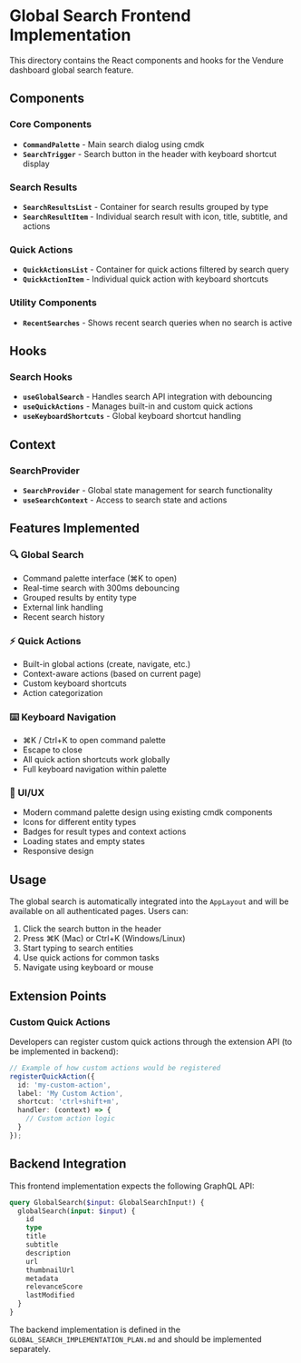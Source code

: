 # Global Search Frontend Implementation

This directory contains the React components and hooks for the Vendure dashboard global search feature.

## Components

### Core Components
- **`CommandPalette`** - Main search dialog using cmdk
- **`SearchTrigger`** - Search button in the header with keyboard shortcut display

### Search Results
- **`SearchResultsList`** - Container for search results grouped by type
- **`SearchResultItem`** - Individual search result with icon, title, subtitle, and actions

### Quick Actions
- **`QuickActionsList`** - Container for quick actions filtered by search query
- **`QuickActionItem`** - Individual quick action with keyboard shortcuts

### Utility Components
- **`RecentSearches`** - Shows recent search queries when no search is active

## Hooks

### Search Hooks
- **`useGlobalSearch`** - Handles search API integration with debouncing
- **`useQuickActions`** - Manages built-in and custom quick actions
- **`useKeyboardShortcuts`** - Global keyboard shortcut handling

## Context

### SearchProvider
- **`SearchProvider`** - Global state management for search functionality
- **`useSearchContext`** - Access to search state and actions

## Features Implemented

### 🔍 Global Search
- Command palette interface (⌘K to open)
- Real-time search with 300ms debouncing
- Grouped results by entity type
- External link handling
- Recent search history

### ⚡ Quick Actions
- Built-in global actions (create, navigate, etc.)
- Context-aware actions (based on current page)
- Custom keyboard shortcuts
- Action categorization

### ⌨️ Keyboard Navigation
- ⌘K / Ctrl+K to open command palette
- Escape to close
- All quick action shortcuts work globally
- Full keyboard navigation within palette

### 🎨 UI/UX
- Modern command palette design using existing cmdk components
- Icons for different entity types
- Badges for result types and context actions
- Loading states and empty states
- Responsive design

## Usage

The global search is automatically integrated into the `AppLayout` and will be available on all authenticated pages. Users can:

1. Click the search button in the header
2. Press ⌘K (Mac) or Ctrl+K (Windows/Linux)
3. Start typing to search entities
4. Use quick actions for common tasks
5. Navigate using keyboard or mouse

## Extension Points

### Custom Quick Actions
Developers can register custom quick actions through the extension API (to be implemented in backend):

```typescript
// Example of how custom actions would be registered
registerQuickAction({
  id: 'my-custom-action',
  label: 'My Custom Action',
  shortcut: 'ctrl+shift+m',
  handler: (context) => {
    // Custom action logic
  }
});
```

## Backend Integration

This frontend implementation expects the following GraphQL API:

```graphql
query GlobalSearch($input: GlobalSearchInput!) {
  globalSearch(input: $input) {
    id
    type
    title
    subtitle
    description
    url
    thumbnailUrl
    metadata
    relevanceScore
    lastModified
  }
}
```

The backend implementation is defined in the `GLOBAL_SEARCH_IMPLEMENTATION_PLAN.md` and should be implemented separately.